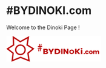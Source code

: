 # #BYDINOKI.com
Welcome to the Dinoki Page !

[<img alt="Cleiver" title="" style="width: 250px;" src="/res/branding/logo2.png">](http://bydinoki.com)
